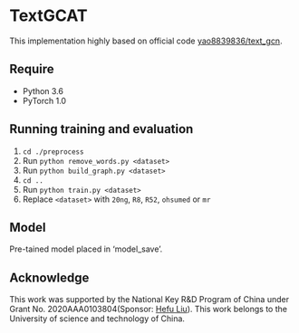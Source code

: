 # TextGCAT

This implementation highly based on official code [yao8839836/text_gcn](<https://github.com/yao8839836/text_gcn>).

## Require

* Python 3.6
* PyTorch 1.0

## Running training and evaluation

1. `cd ./preprocess`
2. Run `python remove_words.py <dataset>`
3. Run `python build_graph.py <dataset>`
4. `cd ..`
5. Run `python train.py <dataset>`
6. Replace `<dataset>` with `20ng`, `R8`, `R52`, `ohsumed` or `mr`

## Model
Pre-tained model placed in ‘model_save’.

## Acknowledge
This work was supported by the National Key R&D Program of China under Grant No. 2020AAA0103804(Sponsor: <a  href ="https://bs.ustc.edu.cn/chinese/profile-74.html">Hefu Liu</a>). This work belongs to the University of science and technology of China.
